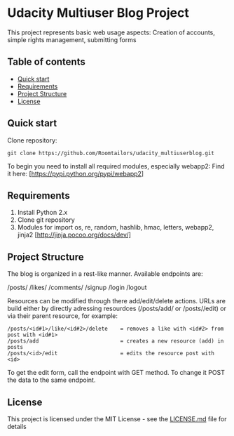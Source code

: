 # Udacity Multiuser Blog Project

This project represents basic web usage aspects: Creation of accounts, simple rights management, submitting forms 

## Table of contents

* [Quick start](#quick-start)
* [Requirements](#requirements)
* [Project Structure](#project-structure)
* [License](#license)


## Quick start

Clone repository:
```
git clone https://github.com/Roomtailors/udacity_multiuserblog.git
```

To begin you need to install all required modules, especially webapp2: Find it here: [https://pypi.python.org/pypi/webapp2]

## Requirements

1. Install Python 2.x
2. Clone git repository 
3. Modules for import os, re, random, hashlib, hmac, letters, webapp2, jinja2 [http://jinja.pocoo.org/docs/dev/]

## Project Structure

The blog is organized in a rest-like manner. Available endpoints are:

/posts/
/likes/
/comments/
/signup
/login
/logout

Resources can be modified through there add/edit/delete actions. URLs are build either by directly adressing resourdces (/posts/add/ or /posts/<id>/edit) or via their parent resource, for example:
 
```
/posts/<id#1>/like/<id#2>/delete    = removes a like with <id#2> from post with <id#1>
/posts/add                          = creates a new resource (add) in posts
/posts/<id>/edit                    = edits the resource post with <id>
```

To get the edit form, call the endpoint with GET method. To change it POST the data to the same endpoint.

## License

This project is licensed under the MIT License - see the [LICENSE.md](LICENSE.md) file for details
